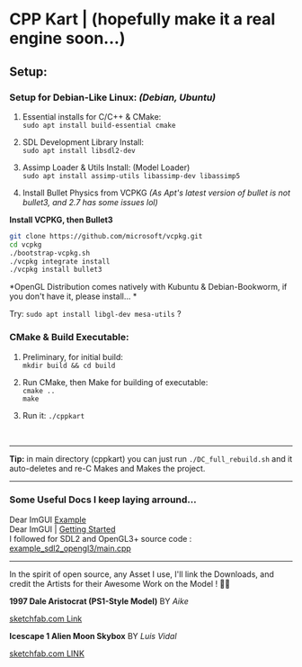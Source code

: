 
# CPP Kart | (hopefully make it a real engine soon...)


## Setup:




### Setup for Debian-Like Linux: *(Debian, Ubuntu)*

1. Essential installs for C/C++ & CMake: <br/>
`sudo apt install build-essential cmake`

2. SDL Development Library Install: <br/>
`sudo apt install libsdl2-dev`

3. Assimp Loader & Utils Install: (Model Loader) <br/>
`sudo apt install assimp-utils libassimp-dev libassimp5`

4. Install Bullet Physics from VCPKG *(As Apt's latest version of bullet is not bullet3, and 2.7 has some issues lol)*

**Install VCPKG, then Bullet3**

```sh
git clone https://github.com/microsoft/vcpkg.git
cd vcpkg
./bootstrap-vcpkg.sh
./vcpkg integrate install
./vcpkg install bullet3
```

*OpenGL Distribution comes natively with Kubuntu & Debian-Bookworm, if you don't have it, please install... *

Try: `sudo apt install libgl-dev mesa-utils` ?


### CMake & Build Executable:

1. Preliminary, for initial build: <br/>
`mkdir build && cd build`

2. Run CMake, then Make for building of executable: <br/>
`cmake ..` <br/>
`make`

3. Run it:
`./cppkart`

<br/>

---


**Tip:** in main directory (cppkart) you can just run `./DC_full_rebuild.sh` and it auto-deletes and re-C Makes and Makes the project.

---

### Some Useful Docs I keep laying arround...

Dear ImGUI [Example](https://github.com/ocornut/imgui/wiki/Getting-Started#example-if-you-are-using-sdl2--openglwebgl) 
<br/>
Dear ImGUI | [Getting Started](https://github.com/ocornut/imgui/wiki/Getting-Started)
<br/>
I followed for SDL2 and OpenGL3+ source code : [example_sdl2_opengl3/main.cpp](https://github.com/ocornut/imgui/blob/master/examples/example_sdl2_opengl3/main.cpp) 


---

In the spirit of open source, any Asset I use, I'll link the Downloads, and credit the Artists for their Awesome Work on the Model ! 🏁🔥

**1997 Dale Aristocrat (PS1-Style Model)** BY *Aike*

[sketchfab.com Link](https://sketchfab.com/3d-models/ps1-gt1-style-model-1997-dale-aristocrat-e4cf08baa46548e58e96413663daffee)

**Icescape 1 Alien Moon Skybox** BY *Luis Vidal*

[sketchfab.com LINK](https://sketchfab.com/3d-models/icescape-1-alien-moon-skybox-bfc9a041814f4112b016904edfaad0c5)